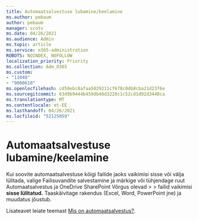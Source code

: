 ```yaml
---
title: Automaatsalvestuse lubamine/keelamine
ms.author: pebaum
author: pebaum
manager: scotv
ms.date: 04/26/2021
ms.audience: Admin
ms.topic: article
ms.service: o365-administration
ROBOTS: NOINDEX, NOFOLLOW
localization_priority: Priority
ms.collection: Adm_O365
ms.custom:
- "11048"
- "9000610"
ms.openlocfilehash: cd50ebc8afaa5029211cf678c0db8cba21d23f6e
ms.sourcegitcommit: 63d9b9444b459db48d3228c1c52cd1d92d3448ca
ms.translationtype: MT
ms.contentlocale: et-EE
ms.lasthandoff: 04/26/2021
ms.locfileid: "52125059"
---
```

# <a name="how-to-enabledisable-autosave"></a>Automaatsalvestuse lubamine/keelamine

Kui soovite automaatsalvestuse kõigi failide jaoks vaikimisi sisse või välja lülitada, valige Failisuvandite salvestamine ja märkige või tühjendage ruut Automaatsalvestus ja OneDrive SharePoint Võrgus olevad  >    >  failid vaikimisi **sisse <application> lülitatud.** Taaskäivitage rakendus (Excel, Word, PowerPoint jne) ja muudatus jõustub. 

Lisateavet leiate teemast [Mis on automaatsalvestus?](https://support.microsoft.com/topic/what-is-autosave-6d6bd723-ebfd-4e40-b5f6-ae6e8088f7a5?ui=en-us&rs=en-us&ad=us).